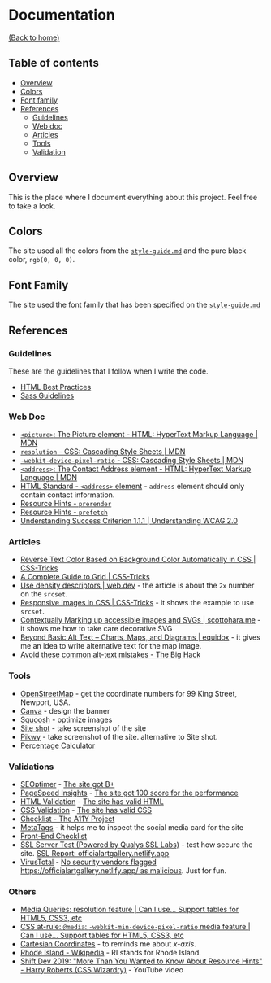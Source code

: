 # Documentation
[(Back to home)](https://github.com/vanzasetia/art-gallery-website#readme)

## Table of contents
- [Overview](#overview)
- [Colors](#colors)
- [Font family](#font-family)
- [References](#references)
  - [Guidelines](#guidelines)
  - [Web doc](#web-doc)
  - [Articles](#articles)
  - [Tools](#tools)
  - [Validation](#validation)

## Overview
This is the place where I document everything about this project. Feel free to take a look.

## Colors

The site used all the colors from the [`style-guide.md`](../style-guide.md) and the pure black color, `rgb(0, 0, 0)`.

## Font Family

The site used the font family that has been specified on the [`style-guide.md`](../style-guide.md)

## References

### Guidelines

These are the guidelines that I follow when I write the code.
- [HTML Best Practices](https://github.com/hail2u/html-best-practices)
- [Sass Guidelines](https://sass-guidelin.es/)

### Web Doc
- [`<picture>`: The Picture element - HTML: HyperText Markup Language | MDN](https://developer.mozilla.org/en-US/docs/Web/HTML/Element/picture)
- [`resolution` - CSS: Cascading Style Sheets | MDN](https://developer.mozilla.org/en-US/docs/Web/CSS/@media/resolution)
- [`-webkit-device-pixel-ratio` - CSS: Cascading Style Sheets | MDN](https://developer.mozilla.org/en-US/docs/Web/CSS/@media/-webkit-device-pixel-ratio)
- [`<address>`: The Contact Address element - HTML: HyperText Markup Language | MDN](https://developer.mozilla.org/en-US/docs/Web/HTML/Element/address)
- [HTML Standard - `<address>` element](https://html.spec.whatwg.org/multipage/sections.html#the-address-element) - `address` element should only contain contact information.
- [Resource Hints - `prerender`](https://w3c.github.io/resource-hints/#prerender)
- [Resource Hints - `prefetch`](https://w3c.github.io/resource-hints/#prefetch)
- [Understanding Success Criterion 1.1.1 | Understanding WCAG 2.0](https://www.w3.org/TR/UNDERSTANDING-WCAG20/text-equiv-all.html)


### Articles
- [Reverse Text Color Based on Background Color Automatically in CSS | CSS-Tricks](https://css-tricks.com/reverse-text-color-mix-blend-mode/)
- [A Complete Guide to Grid | CSS-Tricks](https://css-tricks.com/snippets/css/complete-guide-grid/)
- [Use density descriptors | web.dev](https://web.dev/codelab-density-descriptors/) - the article is about the `2x` number on the `srcset`.
- [Responsive Images in CSS | CSS-Tricks](https://css-tricks.com/responsive-images-css/) - it shows the example to use `srcset`.
- [Contextually Marking up accessible images and SVGs | scottohara.me](https://www.scottohara.me/blog/2019/05/22/contextual-images-svgs-and-a11y.html) - it shows me how to take care decorative SVG
- [Beyond Basic Alt Text – Charts, Maps, and Diagrams | equidox](https://equidox.co/blog/beyond-basic-alt-text-charts-maps-and-diagrams/) - it gives me an idea to write alternative text for the map image.
- [Avoid these common alt-text mistakes - The Big Hack](https://bighack.org/avoid-these-mistakes-when-writing-alt-text-descriptions-for-images/)
### Tools
- [OpenStreetMap](https://www.openstreetmap.org/) - get the coordinate numbers for 99 King Street, Newport, USA.
- [Canva](https://www.canva.com/) - design the banner
- [Squoosh](https://squoosh.app/) - optimize images
- [Site shot](https://www.site-shot.com/) - take screenshot of the site
- [Pikwy](https://pikwy.com/) - take screenshot of the site. alternative to Site shot.
- [Percentage Calculator](https://www.calculator.net/percent-calculator.html)

### Validations
- [SEOptimer](https://www.seoptimer.com/) - [The site got B+](https://www.seoptimer.com/officialartgallery.netlify.app)
- [PageSpeed Insights](https://pagespeed.web.dev/) - [The site got 100 score for the performance](https://pagespeed.web.dev/report?url=https%3A%2F%2Fofficialartgallery.netlify.app%2F)
- [HTML Validation](https://validator.w3.org/) - [The site has valid HTML](https://validator.w3.org/nu/?doc=https%3A%2F%2Fofficialartgallery.netlify.app%2F)
- [CSS Validation](https://jigsaw.w3.org/css-validator/) - [The site has valid CSS](https://jigsaw.w3.org/css-validator/validator?uri=https%3A%2F%2Fofficialartgallery.netlify.app%2F&profile=css3svg&usermedium=all&warning=1&vextwarning=&lang=en)
- [Checklist - The A11Y Project](https://www.a11yproject.com/checklist/)
- [MetaTags](https://metatags.io/) - it helps me to inspect the social media card for the site
- [Front-End Checklist](https://frontendchecklist.io/)
- [SSL Server Test (Powered by Qualys SSL Labs)](https://www.ssllabs.com/ssltest/) - test how secure the site. [SSL Report: officialartgallery.netlify.app](https://www.ssllabs.com/ssltest/analyze.html?d=officialartgallery.netlify.app)
- [VirusTotal](https://www.virustotal.com/) - [No security vendors flagged https://officialartgallery.netlify.app/ as malicious](https://www.virustotal.com/gui/url/9635e9e62eb8dd7bfa76332b40c128025b4cf131fe60f72375d81237a4b6f33b/detection). Just for fun.

### Others
- [Media Queries: resolution feature | Can I use... Support tables for HTML5, CSS3, etc](https://caniuse.com/css-media-resolution)
- [CSS at-rule: `@media`: `-webkit-min-device-pixel-ratio` media feature | Can I use... Support tables for HTML5, CSS3, etc](https://caniuse.com/mdn-css_at-rules_media_-webkit-min-device-pixel-ratio)
- [Cartesian Coordinates](https://www.mathsisfun.com/data/cartesian-coordinates.html) - to reminds me about *x-axis*.
- [Rhode Island - Wikipedia](https://en.wikipedia.org/wiki/Rhode_Island) - RI stands for Rhode Island.
- [Shift Dev 2019: "More Than You Wanted to Know About Resource Hints" - Harry Roberts (CSS Wizardry)](https://www.youtube.com/watch?v=ySdRvo_QnxI) - YouTube video
